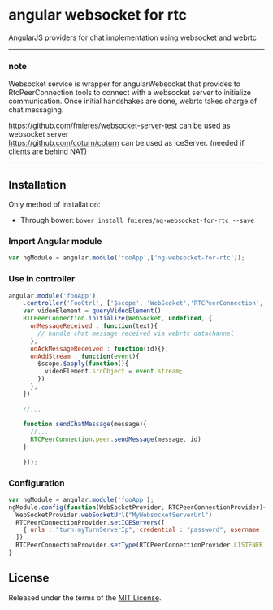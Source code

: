 angular  websocket for rtc
==============

AngularJS providers for chat implementation using websocket and webrtc

---

### note

Websocket service is wrapper for angularWebsocket that provides to RtcPeerConnection tools to connect with a websocket server to initialize communication. Once initial handshakes are done, webrtc takes charge of chat messaging.

https://github.com/fmieres/websocket-server-test can be used as websocket server \
https://github.com/coturn/coturn can be used as iceServer. (needed if clients are behind NAT)

---

Installation
------------

Only method of installation:
* Through bower: `bower install fmieres/ng-websocket-for-rtc --save`



### Import Angular module
 
```js
var ngModule = angular.module('fooApp',['ng-websocket-for-rtc']);
```


### Use in controller
 
```js
angular.module('fooApp')
    .controller('FooCtrl', ['$scope', 'WebScoket','RTCPeerConnection', function ($scope, WebSocket, RTCPeerConnection) {
    var videoElement = queryVideoElement()
    RTCPeerConnection.initialize(WebSocket, undefined, { 
      onMessageReceived : function(text){
        // handle chat message received via webrtc datachannel
      },
      onAckMessageReceived : function(id){},
      onAddStream : function(event){
        $scope.$apply(function(){
          videoElement.srcObject = event.stream;
        })
      },
    })
    
    //...
    
    function sendChatMessage(message){
      //...
      RTCPeerConnection.peer.sendMessage(message, id)
    }
    
    }]);
```


### Configuration

```js
var ngModule = angular.module('fooApp');
ngModule.config(function(WebSocketProvider, RTCPeerConnectionProvider){
  WebSocketProvider.webSocketUrl("MyWebsocketServerUrl")
  RTCPeerConnectionProvider.setICEServers([
    { urls : "turn:myTurnServerIp", credential : "password", username :"username" }
  ])
  RTCPeerConnectionProvider.setType(RTCPeerConnectionProvider.LISTENER) // default SPEAKER
}
```


License
----

Released under the terms of the [MIT License](LICENSE).